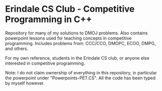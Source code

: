 # Erindale CS Club - Competitive Programming in C++
Repository for many of my solutions to DMOJ problems.
Also contains powerpoint lessons used for teaching concepts in competitive programming.
Includes problems from:
  CCC/CCO,
  DMOPC,
  ECOO,
  DMPG,
  and others.

For my own reference, students in the Erindale CS club, or anyone else interested in competitive programming.

Note: I do not claim ownership of everything in this repository, in particular the powerpoint under "Powerpoints-PET.CS". All the code has been typed by myself however.
